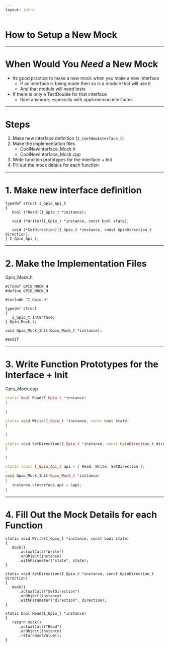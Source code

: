 ```yaml
---
layout: intro
---
```


# How to Setup a New Mock

---

# When Would You _Need_ a New Mock

- Its good practice to make a new mock when you make a new interface
  - If an interface is being made then so is a module that will use it
  - And that module will need tests
- If there is only a TestDouble for that interface
  - Rare anymore, especially with applcommon interfaces

---

# Steps

1. Make new interface definition (`I_CoolNewInterface_t`)
2. Make the implementation files
   - CoolNewInterface_Mock.h
   - CoolNewInterface_Mock.cpp
3. Write function prototypes for the interface + Init
4. Fill out the mock details for each function

---

# 1. Make new interface definition

```c{|3,5,7}
typedef struct I_Gpio_Api_t
{
   bool (*Read)(I_Gpio_t *instance);

   void (*Write)(I_Gpio_t *instance, const bool state);

   void (*SetDirection)(I_Gpio_t *instance, const GpioDirection_t direction);
} I_Gpio_Api_t;
```

---

# 2. Make the Implementation Files
Gpio_Mock.h
```c{|4,8,9,11}
#ifndef GPIO_MOCK_H
#define GPIO_MOCK_H

#include "I_Gpio.h"

typedef struct
{
   I_Gpio_t interface;
} Gpio_Mock_t;

void Gpio_Mock_Init(Gpio_Mock_t *instance);

#endif
```

---

# 3. Write Function Prototypes for the Interface + Init
Gpio_Mock.cpp

```cpp
static bool Read(I_Gpio_t *instance)
{

}

static void Write(I_Gpio_t *instance, const bool state)
{

}

static void SetDirection(I_Gpio_t *instance, const GpioDirection_t direction)
{

}

static const I_Gpio_Api_t api = { Read, Write, SetDirection };

void Gpio_Mock_Init(Gpio_Mock_t *instance)
{
   instance->interface.api = &api;
}
```

---

# 4. Fill Out the Mock Details for each Function

```c{|none}
static void Write(I_Gpio_t *instance, const bool state)
{
   mock()
      .actualCall("Write")
      .onObject(instance)
      .withParameter("state", state);
}
```
```c{none||none}
static void SetDirection(I_Gpio_t *instance, const GpioDirection_t direction)
{
   mock()
      .actualCall("SetDirection")
      .onObject(instance)
      .withParameter("direction", direction);
}
```
```c{none|}
static bool Read(I_Gpio_t *instance)
{
   return mock()
      .actualCall("Read")
      .onObject(instance)
      .returnBoolValue();
}
```
